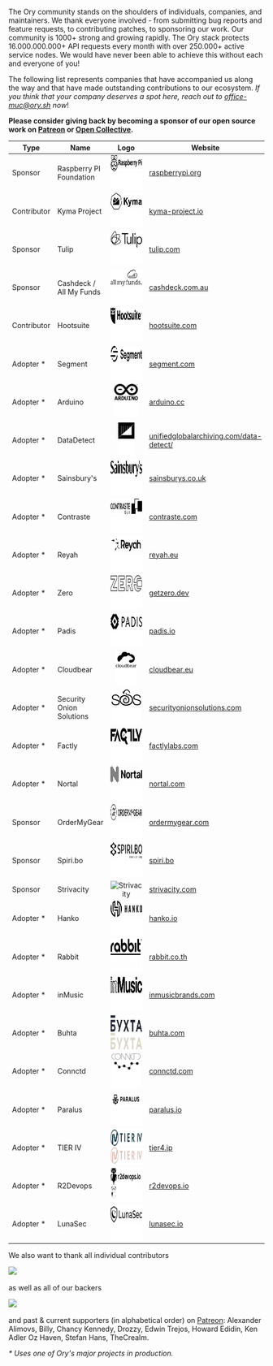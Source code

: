 <!--BEGIN ADOPTERS-->

The Ory community stands on the shoulders of individuals, companies, and
maintainers. We thank everyone involved - from submitting bug reports and
feature requests, to contributing patches, to sponsoring our work. Our community
is 1000+ strong and growing rapidly. The Ory stack protects 16.000.000.000+ API
requests every month with over 250.000+ active service nodes. We would have
never been able to achieve this without each and everyone of you!

The following list represents companies that have accompanied us along the way
and that have made outstanding contributions to our ecosystem. _If you think
that your company deserves a spot here, reach out to
<a href="mailto:office-muc@ory.sh">office-muc@ory.sh</a> now_!

**Please consider giving back by becoming a sponsor of our open source work on
<a href="https://www.patreon.com/_ory">Patreon</a> or
<a href="https://opencollective.com/ory">Open Collective</a>.**

<table>
    <thead>
        <tr>
            <th>Type</th>
            <th>Name</th>
            <th>Logo</th>
            <th>Website</th>
        </tr>
    </thead>
    <tbody>
        <tr>
            <td>Sponsor</td>
            <td>Raspberry PI Foundation</td>
            <td align="center">
                <img height="32px" src="https://raw.githubusercontent.com/jonas-jonas/meta/dark-theme-support/static/adopters/dark/raspi.svg#gh-light-theme-only" alt="Raspberry PI Foundation">
                <img height="32px" src="https://raw.githubusercontent.com/jonas-jonas/meta/dark-theme-support/static/adopters/light/raspi.svg#gh-dark-theme-only" alt="Raspberry PI Foundation">
            </td>
            <td><a href="https://www.raspberrypi.org/">raspberrypi.org</a></td>
        </tr>
        <tr>
            <td>Contributor</td>
            <td>Kyma Project</td>
            <td align="center">
                <img height="32px" src="https://raw.githubusercontent.com/jonas-jonas/meta/dark-theme-support/static/adopters/dark/kyma.svg#gh-light-theme-only" alt="Kyma Project">
                <img height="32px" src="https://raw.githubusercontent.com/jonas-jonas/meta/dark-theme-support/static/adopters/light/kyma.svg#gh-dark-theme-only" alt="Kyma Project">
            </td>
            <td><a href="https://kyma-project.io">kyma-project.io</a></td>
        </tr>
        <tr>
            <td>Sponsor</td>
            <td>Tulip</td>
            <td align="center">
                <img height="32px" src="https://raw.githubusercontent.com/jonas-jonas/meta/dark-theme-support/static/adopters/dark/tulip.svg#gh-light-theme-only" alt="Tulip Retail">
                <img height="32px" src="https://raw.githubusercontent.com/jonas-jonas/meta/dark-theme-support/static/adopters/light/tulip.svg#gh-dark-theme-only" alt="Tulip Retail">
            </td>
            <td><a href="https://tulip.com/">tulip.com</a></td>
        </tr>
        <tr>
            <td>Sponsor</td>
            <td>Cashdeck / All My Funds</td>
            <td align="center">
                <img height="32px" src="https://raw.githubusercontent.com/jonas-jonas/meta/dark-theme-support/static/adopters/dark/allmyfunds.svg#gh-light-theme-only" alt="All My Funds">
                <img height="32px" src="https://raw.githubusercontent.com/jonas-jonas/meta/dark-theme-support/static/adopters/light/allmyfunds.svg#gh-dark-theme-only" alt="All My Funds">
            </td>
            <td><a href="https://cashdeck.com.au/">cashdeck.com.au</a></td>
        </tr>
        <tr>
            <td>Contributor</td>
            <td>Hootsuite</td>
            <td align="center">
                <img height="32px" src="https://raw.githubusercontent.com/jonas-jonas/meta/dark-theme-support/static/adopters/dark/hootsuite.svg#gh-light-theme-only" alt="Hootsuite">
                <img height="32px" src="https://raw.githubusercontent.com/jonas-jonas/meta/dark-theme-support/static/adopters/light/hootsuite.svg#gh-dark-theme-only" alt="Hootsuite">
            </td>
            <td><a href="https://hootsuite.com/">hootsuite.com</a></td>
        </tr>
        <tr>
            <td>Adopter *</td>
            <td>Segment</td>
            <td align="center">
                <img height="32px" src="https://raw.githubusercontent.com/jonas-jonas/meta/dark-theme-support/static/adopters/dark/segment.svg#gh-light-theme-only" alt="Segment">
                <img height="32px" src="https://raw.githubusercontent.com/jonas-jonas/meta/dark-theme-support/static/adopters/light/segment.svg#gh-dark-theme-only" alt="Segment">
            </td>
            <td><a href="https://segment.com/">segment.com</a></td>
        </tr>
        <tr>
            <td>Adopter *</td>
            <td>Arduino</td>
            <td align="center">
                <img height="32px" src="https://raw.githubusercontent.com/jonas-jonas/meta/dark-theme-support/static/adopters/dark/arduino.svg#gh-light-theme-only" alt="Arduino">
                <img height="32px" src="https://raw.githubusercontent.com/jonas-jonas/meta/dark-theme-support/static/adopters/light/arduino.svg#gh-dark-theme-only" alt="Arduino">
            </td>
            <td><a href="https://www.arduino.cc/">arduino.cc</a></td>
        </tr>
        <tr>
            <td>Adopter *</td>
            <td>DataDetect</td>
            <td align="center">
                <img height="32px" src="https://raw.githubusercontent.com/jonas-jonas/meta/dark-theme-support/static/adopters/dark/datadetect.svg#gh-light-theme-only" alt="Datadetect">
                <img height="32px" src="https://raw.githubusercontent.com/jonas-jonas/meta/dark-theme-support/static/adopters/light/datadetect.svg#gh-dark-theme-only" alt="Datadetect">
            </td>
            <td><a href="https://unifiedglobalarchiving.com/data-detect/">unifiedglobalarchiving.com/data-detect/</a></td>
        </tr>        
        <tr>
            <td>Adopter *</td>
            <td>Sainsbury's</td>
            <td align="center">
                <img height="32px" src="https://raw.githubusercontent.com/jonas-jonas/meta/dark-theme-support/static/adopters/dark/sainsburys.svg#gh-light-theme-only" alt="Sainsbury's">
                <img height="32px" src="https://raw.githubusercontent.com/jonas-jonas/meta/dark-theme-support/static/adopters/light/sainsburys.svg#gh-dark-theme-only" alt="Sainsbury's">
            </td>
            <td><a href="https://www.sainsburys.co.uk/">sainsburys.co.uk</a></td>
        </tr>
        <tr>
            <td>Adopter *</td>
            <td>Contraste</td>
            <td align="center">
                <img height="32px" src="https://raw.githubusercontent.com/jonas-jonas/meta/dark-theme-support/static/adopters/dark/contraste.svg#gh-light-theme-only" alt="Contraste">
                <img height="32px" src="https://raw.githubusercontent.com/jonas-jonas/meta/dark-theme-support/static/adopters/light/contraste.svg#gh-dark-theme-only" alt="Contraste">
            </td>
            <td><a href="https://www.contraste.com/en">contraste.com</a></td>
        </tr>
        <tr>
            <td>Adopter *</td>
            <td>Reyah</td>
            <td align="center">
                <img height="32px" src="https://raw.githubusercontent.com/jonas-jonas/meta/dark-theme-support/static/adopters/dark/reyah.svg#gh-light-theme-only" alt="Reyah">
                <img height="32px" src="https://raw.githubusercontent.com/jonas-jonas/meta/dark-theme-support/static/adopters/light/reyah.svg#gh-dark-theme-only" alt="Reyah">
            </td>
            <td><a href="https://reyah.eu/">reyah.eu</a></td>
        </tr>        
        <tr>
            <td>Adopter *</td>
            <td>Zero</td>
            <td align="center">
                <img height="32px" src="https://raw.githubusercontent.com/jonas-jonas/meta/dark-theme-support/static/adopters/dark/commitzero.svg#gh-light-theme-only" alt="Project Zero by Commit">
                <img height="32px" src="https://raw.githubusercontent.com/jonas-jonas/meta/dark-theme-support/static/adopters/light/commitzero.svg#gh-dark-theme-only" alt="Project Zero by Commit">
            </td>
            <td><a href="https://getzero.dev/">getzero.dev</a></td>
        </tr>        
        <tr>
            <td>Adopter *</td>
            <td>Padis</td>
            <td align="center">
                <img height="32px" src="https://raw.githubusercontent.com/jonas-jonas/meta/dark-theme-support/static/adopters/dark/padis.svg#gh-light-theme-only" alt="Padis">
                <img height="32px" src="https://raw.githubusercontent.com/jonas-jonas/meta/dark-theme-support/static/adopters/light/padis.svg#gh-dark-theme-only" alt="Padis">
            </td>
            <td><a href="https://padis.io/">padis.io</a></td>
        </tr>
        <tr>
            <td>Adopter *</td>
            <td>Cloudbear</td>
            <td align="center">
                <img height="32px" src="https://raw.githubusercontent.com/jonas-jonas/meta/dark-theme-support/static/adopters/dark/cloudbear.svg#gh-light-theme-only" alt="Cloudbear">
                <img height="32px" src="https://raw.githubusercontent.com/jonas-jonas/meta/dark-theme-support/static/adopters/light/cloudbear.svg#gh-dark-theme-only" alt="Cloudbear">
            </td>
            <td><a href="https://cloudbear.eu/">cloudbear.eu</a></td>
        </tr>
        <tr>
            <td>Adopter *</td>
            <td>Security Onion Solutions</td>
            <td align="center">
                <img height="32px" src="https://raw.githubusercontent.com/jonas-jonas/meta/dark-theme-support/static/adopters/dark/securityonion.svg#gh-light-theme-only" alt="Security Onion Solutions">
                <img height="32px" src="https://raw.githubusercontent.com/jonas-jonas/meta/dark-theme-support/static/adopters/light/securityonion.svg#gh-dark-theme-only" alt="Security Onion Solutions">
            </td>
            <td><a href="https://securityonionsolutions.com/">securityonionsolutions.com</a></td>
        </tr>        
        <tr>
            <td>Adopter *</td>
            <td>Factly</td>
            <td align="center">
                <img height="32px" src="https://raw.githubusercontent.com/jonas-jonas/meta/dark-theme-support/static/adopters/dark/factly.svg#gh-light-theme-only" alt="Factly">
                <img height="32px" src="https://raw.githubusercontent.com/jonas-jonas/meta/dark-theme-support/static/adopters/light/factly.svg#gh-dark-theme-only" alt="Factly">
            </td>
            <td><a href="https://factlylabs.com/">factlylabs.com</a></td>
        </tr>
        <tr>
            <td>Adopter *</td>
            <td>Nortal</td>
            <td align="center">
                <img height="32px" src="https://raw.githubusercontent.com/jonas-jonas/meta/dark-theme-support/static/adopters/dark/nortal.svg#gh-light-theme-only" alt="Nortal">
                <img height="32px" src="https://raw.githubusercontent.com/jonas-jonas/meta/dark-theme-support/static/adopters/light/nortal.svg#gh-dark-theme-only" alt="Nortal">
            </td>
            <td><a href="https://nortal.com/">nortal.com</a></td>
        </tr>
        <tr>
            <td>Sponsor</td>
            <td>OrderMyGear</td>
            <td align="center">
                <img height="32px" src="https://raw.githubusercontent.com/jonas-jonas/meta/dark-theme-support/static/adopters/dark/ordermygear.svg#gh-light-theme-only" alt="OrderMyGear">
                <img height="32px" src="https://raw.githubusercontent.com/jonas-jonas/meta/dark-theme-support/static/adopters/light/ordermygear.svg#gh-dark-theme-only" alt="OrderMyGear">
            </td>
            <td><a href="https://www.ordermygear.com/">ordermygear.com</a></td>
        </tr>
        <tr>
            <td>Sponsor</td>
            <td>Spiri.bo</td>
            <td align="center">
                <img height="32px" src="https://raw.githubusercontent.com/jonas-jonas/meta/dark-theme-support/static/adopters/dark/spiribo.svg#gh-light-theme-only" alt="Spiri.bo">
                <img height="32px" src="https://raw.githubusercontent.com/jonas-jonas/meta/dark-theme-support/static/adopters/light/spiribo.svg#gh-dark-theme-only" alt="Spiri.bo">
            </td>
            <td><a href="https://spiri.bo/">spiri.bo</a></td>
        </tr>        
        <tr>
            <td>Sponsor</td>
            <td>Strivacity</td>
            <td align="center"><img height="16px" src="https://raw.githubusercontent.com/jonas-jonas/meta/dark-theme-support/static/adopters/strivacity.svg" alt="Strivacity"></td>
            <td><a href="https://strivacity.com/">strivacity.com</a></td>
        </tr>
        <tr>
            <td>Adopter *</td>
            <td>Hanko</td>
            <td align="center">
                <img height="32px" src="https://raw.githubusercontent.com/jonas-jonas/meta/dark-theme-support/static/adopters/dark/hanko.svg#gh-light-theme-only" alt="Hanko">
                <img height="32px" src="https://raw.githubusercontent.com/jonas-jonas/meta/dark-theme-support/static/adopters/light/hanko.svg#gh-dark-theme-only" alt="Hanko">
            </td>
            <td><a href="https://hanko.io/">hanko.io</a></td>
        </tr>
        <tr>
            <td>Adopter *</td>
            <td>Rabbit</td>
            <td align="center">
                <img height="32px" src="https://raw.githubusercontent.com/jonas-jonas/meta/dark-theme-support/static/adopters/dark/rabbit.svg#gh-light-theme-only" alt="Rabbit">
                <img height="32px" src="https://raw.githubusercontent.com/jonas-jonas/meta/dark-theme-support/static/adopters/light/rabbit.svg#gh-dark-theme-only" alt="Rabbit">
            </td>
            <td><a href="https://rabbit.co.th/">rabbit.co.th</a></td>
        </tr>
        <tr>
            <td>Adopter *</td>
            <td>inMusic</td>
            <td align="center">
                <img height="32px" src="https://raw.githubusercontent.com/jonas-jonas/meta/dark-theme-support/static/adopters/dark/inmusic.svg#gh-light-theme-only" alt="InMusic">
                <img height="32px" src="https://raw.githubusercontent.com/jonas-jonas/meta/dark-theme-support/static/adopters/light/inmusic.svg#gh-dark-theme-only" alt="InMusic">
            </td>
            <td><a href="https://inmusicbrands.com/">inmusicbrands.com</a></td>
        </tr>
        <tr>
            <td>Adopter *</td>
            <td>Buhta</td>
            <td align="center">
                <img height="32px" src="https://raw.githubusercontent.com/jonas-jonas/meta/dark-theme-support/static/adopters/dark/buhta.svg#gh-light-theme-only" alt="Buhta">
                <img height="32px" src="https://raw.githubusercontent.com/jonas-jonas/meta/dark-theme-support/static/adopters/light/buhta.svg#gh-dark-theme-only" alt="Buhta">
            </td>
            <td><a href="https://buhta.com/">buhta.com</a></td>
        </tr>
        <tr>
            <td>Adopter *</td>
            <td>Connctd</td>
            <td align="center">
                <img height="32px" src="https://raw.githubusercontent.com/jonas-jonas/meta/dark-theme-support/static/adopters/dark/connctd.svg#gh-light-theme-only" alt="Connctd">
                <img height="32px" src="https://raw.githubusercontent.com/jonas-jonas/meta/dark-theme-support/static/adopters/light/connctd.svg#gh-dark-theme-only" alt="Connctd">
            </td>
            <td><a href="https://connctd.com/">connctd.com</a></td>
        </tr>
        <tr>
            <td>Adopter *</td>
            <td>Paralus</td>
            <td align="center">
                <img height="32px" src="https://raw.githubusercontent.com/jonas-jonas/meta/dark-theme-support/static/adopters/dark/paralus.svg#gh-light-theme-only" alt="Paralus">
                <img height="32px" src="https://raw.githubusercontent.com/jonas-jonas/meta/dark-theme-support/static/adopters/light/paralus.svg#gh-dark-theme-only" alt="Paralus">
            </td>
            <td><a href="https://www.paralus.io/">paralus.io</a></td>
        </tr>
        <tr>
            <td>Adopter *</td>
            <td>TIER IV</td>
            <td align="center">
                <img height="32px" src="https://raw.githubusercontent.com/jonas-jonas/meta/dark-theme-support/static/adopters/dark/tieriv.svg#gh-light-theme-only" alt="TIER IV">
                <img height="32px" src="https://raw.githubusercontent.com/jonas-jonas/meta/dark-theme-support/static/adopters/light/tieriv.svg#gh-dark-theme-only" alt="TIER IV">
            </td>
            <td><a href="https://tier4.jp/en/">tier4.jp</a></td>
        </tr>
        <tr>
            <td>Adopter *</td>
            <td>R2Devops</td>
            <td align="center">
                <img height="32px" src="https://raw.githubusercontent.com/jonas-jonas/meta/dark-theme-support/static/adopters/dark/r2devops.svg#gh-light-theme-only" alt="R2Devops">
                <img height="32px" src="https://raw.githubusercontent.com/jonas-jonas/meta/dark-theme-support/static/adopters/light/r2devops.svg#gh-dark-theme-only" alt="R2Devops">
            </td>
            <td><a href="https://r2devops.io/">r2devops.io</a></td>
        </tr>
        <tr>
            <td>Adopter *</td>
            <td>LunaSec</td>
            <td align="center">
                <img height="32px" src="https://raw.githubusercontent.com/jonas-jonas/meta/dark-theme-support/static/adopters/dark/lunasec.svg#gh-light-theme-only" alt="LunaSec">
                <img height="32px" src="https://raw.githubusercontent.com/jonas-jonas/meta/dark-theme-support/static/adopters/light/lunasec.svg#gh-dark-theme-only" alt="LunaSec">
            </td>
            <td><a href="https://www.lunasec.io/">lunasec.io</a></td>
        </tr>
    </tbody>
</table>

We also want to thank all individual contributors

<a href="https://opencollective.com/ory" target="_blank"><img src="https://opencollective.com/ory/contributors.svg?width=890&limit=714&button=false" /></a>

as well as all of our backers

<a href="https://opencollective.com/ory#backers" target="_blank"><img src="https://opencollective.com/ory/backers.svg?width=890"></a>

and past & current supporters (in alphabetical order) on
[Patreon](https://www.patreon.com/_ory): Alexander Alimovs, Billy, Chancy
Kennedy, Drozzy, Edwin Trejos, Howard Edidin, Ken Adler Oz Haven, Stefan Hans,
TheCrealm.

<em>\* Uses one of Ory's major projects in production.</em>

<!--END ADOPTERS-->

